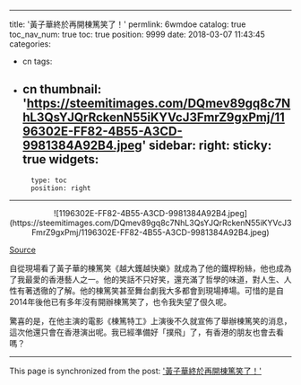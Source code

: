 
---
title: '黃子華終於再開棟篤笑了！'
permlink: 6wmdoe
catalog: true
toc_nav_num: true
toc: true
position: 9999
date: 2018-03-07 11:43:45
categories:
- cn
tags:
- cn
thumbnail: 'https://steemitimages.com/DQmev89gq8c7NhL3QsYJQrRckenN55iKYVcJ3FmrZ9gxPmj/1196302E-FF82-4B55-A3CD-9981384A92B4.jpeg'
sidebar:
    right:
        sticky: true
widgets:
    -
        type: toc
        position: right
---


<center>
![1196302E-FF82-4B55-A3CD-9981384A92B4.jpeg](https://steemitimages.com/DQmev89gq8c7NhL3QsYJQrRckenN55iKYVcJ3FmrZ9gxPmj/1196302E-FF82-4B55-A3CD-9981384A92B4.jpeg)
</center>


[Source](https://www.esquirehk.com/people/cover-story/cover-story-03-2016-dayo)

自從現場看了黃子華的棟篤笑《越大鑊越快樂》就成為了他的鐵桿粉絲，他也成為了我最愛的香港藝人之一。他的笑話不只好笑，還充滿了哲學的味道，對人生、人性有著透徹的了解。他的棟篤笑甚至舞台劇我大多都會到現場捧場。可惜的是自2014年後他已有多年沒有開辦棟篤笑了，也令我失望了佷久呢。

驚喜的是，在他主演的電影《棟篤特工》上演後不久就宣佈了舉辦棟篤笑的消息，這次他還只會在香港演出呢。我已經準備好「撲飛」了，有香港的朋友也會去看嗎？

- - -

This page is synchronized from the post: ['黃子華終於再開棟篤笑了！'](https://steemit.com/@htliao/6wmdoe)
